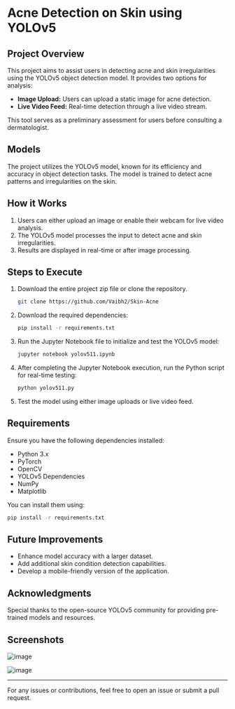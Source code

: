 # Acne Detection on Skin using YOLOv5

## Project Overview
This project aims to assist users in detecting acne and skin irregularities using the YOLOv5 object detection model. It provides two options for analysis:

- **Image Upload:** Users can upload a static image for acne detection.
- **Live Video Feed:** Real-time detection through a live video stream.

This tool serves as a preliminary assessment for users before consulting a dermatologist.

## Models
The project utilizes the YOLOv5 model, known for its efficiency and accuracy in object detection tasks. The model is trained to detect acne patterns and irregularities on the skin.

## How it Works
1. Users can either upload an image or enable their webcam for live video analysis.
2. The YOLOv5 model processes the input to detect acne and skin irregularities.
3. Results are displayed in real-time or after image processing.

## Steps to Execute
1. Download the entire project zip file or clone the repository.
   ```bash
   git clone https://github.com/Vaibh2/Skin-Acne
   ```
2. Download the required dependencies:
   ```bash
   pip install -r requirements.txt
   ```
3. Run the Jupyter Notebook file to initialize and test the YOLOv5 model:
   ```bash
   jupyter notebook yolov511.ipynb
   ```
4. After completing the Jupyter Notebook execution, run the Python script for real-time testing:
   ```bash
   python yolov511.py
   ```
5. Test the model using either image uploads or live video feed.

## Requirements
Ensure you have the following dependencies installed:
- Python 3.x
- PyTorch
- OpenCV
- YOLOv5 Dependencies
- NumPy
- Matplotlib

You can install them using:
```bash
pip install -r requirements.txt
```

## Future Improvements
- Enhance model accuracy with a larger dataset.
- Add additional skin condition detection capabilities.
- Develop a mobile-friendly version of the application.

## Acknowledgments
Special thanks to the open-source YOLOv5 community for providing pre-trained models and resources.

## **Screenshots**
![image](https://github.com/user-attachments/assets/4a9fd933-0318-4a76-adf2-08924586196b)

![image](https://github.com/user-attachments/assets/16477f3a-df1d-40a2-82c4-843da81f388c)



---
For any issues or contributions, feel free to open an issue or submit a pull request.

